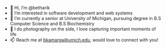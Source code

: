 - 👋  Hi, I’m @betharik
- 👀  I’m interested in software development and web systems
- 🌱  I’m currently a senior at University of Michigan, pursuing degree in B.S Computer Science and B.S Biochemistry
- 💞️  I do photography on the side, I love capturing important moments of life
- 📫  Reach me at bkamarga@umich.edu, would love to connect with you!

<!---
betharik/betharik is a ✨ special ✨ repository because its `README.md`
--->
